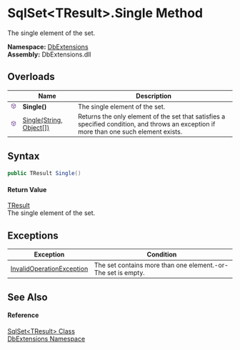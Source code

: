 SqlSet&lt;TResult>.Single Method
================================
The single element of the set.
  
**Namespace:** [DbExtensions][1]  
**Assembly:** DbExtensions.dll

Overloads
---------

|                  | Name                          | Description                                                                                                                             |
| ---------------- | ----------------------------- | --------------------------------------------------------------------------------------------------------------------------------------- |
| ![Public method] | **Single()**                  | The single element of the set.                                                                                                          |
| ![Public method] | [Single(String, Object[])][2] | Returns the only element of the set that satisfies a specified condition, and throws an exception if more than one such element exists. |


Syntax
------

```csharp
public TResult Single()
```

#### Return Value
[TResult][3]  
The single element of the set.

Exceptions
----------

| Exception                      | Condition                                                    |
| ------------------------------ | ------------------------------------------------------------ |
| [InvalidOperationException][4] | The set contains more than one element.-or-The set is empty. |


See Also
--------

#### Reference
[SqlSet&lt;TResult> Class][3]  
[DbExtensions Namespace][1]  

[1]: ../README.md
[2]: Single_1.md
[3]: README.md
[4]: https://learn.microsoft.com/dotnet/api/system.invalidoperationexception
[Public method]: ../../icons/pubmethod.svg "Public method"